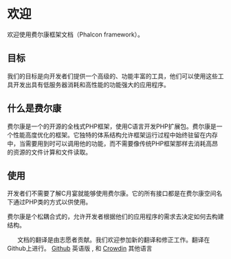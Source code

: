 # 欢迎

欢迎使用费尔康框架文档（Phalcon framework）。

## 目标

我们的目标是向开发者们提供一个高级的、功能丰富的工具，他们可以使用这些工具开发出具有低服务器消耗和高性能的功能强大的应用程序。

## 什么是费尔康

费尔康是一个的开源的全栈式PHP框架，使用C语言开发PHP扩展包。费尔康是一个性能高度优化的框架。它独特的体系结构允许框架运行过程中始终驻留在内存中，当需要用到时可以调用他的功能，而不需要像传统PHP框架那样去消耗高昂的资源的文件计算和文件读取。

## 使用

开发者们不需要了解C月宴就能够使用费尔康。它的所有接口都是在费尔康空间名下通过PHP类的方式以供使用。

费尔康是个松耦合式的，允许开发者根据他们的应用程序的需求去决定如何去构建结构。

<div class="alert alert-danger">
    <p>
        文档的翻译是由志愿者贡献。我们欢迎参加新的翻译和修正工作。翻译在Github上进行。 <a href="https://github.com/phalcon/docs">Github</a> 英语版 , 和 <a href="https://crowdin.com/project/phalcon-documentation">Crowdin</a> 其他语言
    </p>
</div>
